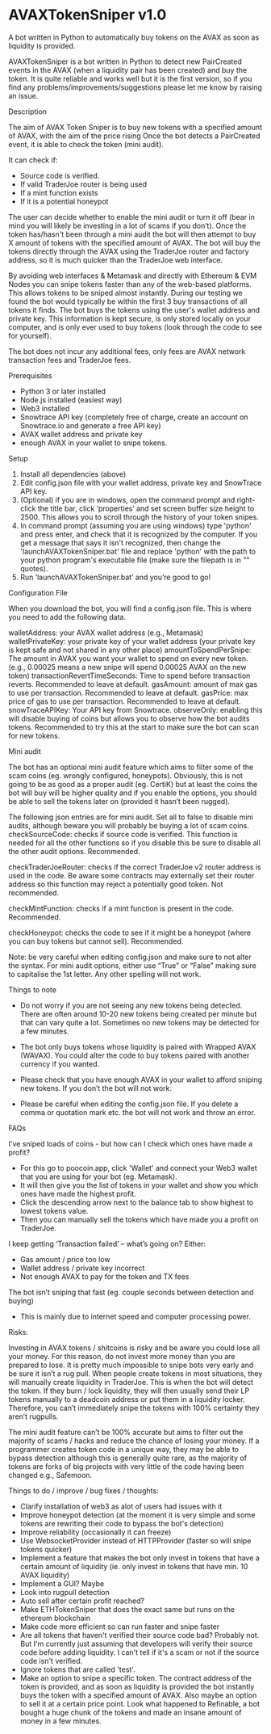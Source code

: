 # AVAXTokenSniper v1.0

A bot written in Python to automatically buy tokens on the AVAX as soon as liquidity is provided.

AVAXTokenSniper is a bot written in Python to detect new PairCreated events in the AVAX (when a liquidity pair has been created) and buy the token. It is quite reliable and works well but it is the first version, so if you find any problems/improvements/suggestions please let me know by raising an issue.

Description

The aim of AVAX Token Sniper is to buy new tokens with a specified amount of AVAX, with the aim of the price rising Once the bot detects a PairCreated event, it is able to check the token (mini audit).

It can check if:

- Source code is verified.
- If valid TraderJoe router is being used
- If a mint function exists
- If it is a potential honeypot

The user can decide whether to enable the mini audit or turn it off (bear in mind you will likely be investing in a lot of scams if you don’t).
Once the token has/hasn't been through a mini audit the bot will then attempt to buy X amount of tokens with the specified amount of AVAX.
The bot will buy the tokens directly through the AVAX using the TraderJoe router and factory address, so it is much quicker than the TraderJoe web interface.

By avoiding web interfaces & Metamask and directly with Ethereum & EVM Nodes you can snipe tokens faster than any of the web-based platforms. This allows tokens to be sniped almost instantly. During our testing we found the bot would typically be within the first 3 buy transactions of all tokens it finds.
The bot buys the tokens using the user's wallet address and private key. This information is kept secure, is only stored locally on your computer, and is only ever used to buy tokens (look through the code to see for yourself).

The bot does not incur any additional fees, only fees are AVAX network transaction fees and TraderJoe fees.

Prerequisites

- Python 3 or later installed
- Node.js installed (easiest way)
- Web3 installed
- Snowtrace API key (completely free of charge, create an account on Snowtrace.io and generate a free API key)
- AVAX wallet address and private key
- enough AVAX in your wallet to snipe tokens.

Setup

1. Install all dependencies (above)
2. Edit config.json file with your wallet address, private key and SnowTrace API key.
3. (Optional) if you are in windows, open the command prompt and right-click the title bar, click ‘properties’ and set screen buffer size height to 2500. This allows you to scroll through the history of your token snipes.
4. In command prompt (assuming you are using windows) type 'python' and press enter, and check that it is recognized by the computer. If you get a message that says it isn't recognized, then change the 'launchAVAXTokenSniper.bat' file and replace 'python' with the path to your python program's executable file (make sure the filepath is in "" quotes).
5. Run ‘launchAVAXTokenSniper.bat’ and you’re good to go!

Configuration File

When you download the bot, you will find a config.json file. This is where you need to add the following data.

walletAddress: your AVAX wallet address (e.g., Metamask)
walletPrivateKey: your private key of your wallet address (your private key is kept safe and not shared in any other place)
amountToSpendPerSnipe: The amount in AVAX you want your wallet to spend on every new token. (e.g., 0.00025 means a new snipe will spend 0.00025 AVAX on the new token)
transactionRevertTimeSeconds: Time to spend before transaction reverts. Recommended to leave at default.
gasAmount: amount of max gas to use per transaction. Recommended to leave at default.
gasPrice: max price of gas to use per transaction. Recommended to leave at default.
snowTraceAPIKey: Your API key from Snowtrace.
observeOnly: enabling this will disable buying of coins but allows you to observe how the bot audits tokens. Recommended to try this at the start to make sure the bot can scan for new tokens.

Mini audit

The bot has an optional mini audit feature which aims to filter some of the scam coins (eg. wrongly configured, honeypots). Obviously, this is not going to be as good as a proper audit (eg. CertiK) but at least the coins the bot will buy will be higher quality and if you enable the options, you should be able to sell the tokens later on (provided it hasn’t been rugged).

The following json entries are for mini audit. Set all to false to disable mini audits, although beware you will probably be buying a lot of scam coins.
checkSourceCode: checks if source code is verified. This function is needed for all the other functions so if you disable this be sure to disable all the other audit options. Recommended.

checkTraderJoeRouter: checks if the correct TraderJoe v2 router address is used in the code. Be aware some contracts may externally set their router address so this function may reject a potentially good token. Not recommended.

checkMintFunction: checks if a mint function is present in the code. Recommended.

checkHoneypot: checks the code to see if it might be a honeypot (where you can buy tokens but cannot sell). Recommended.

Note: be very careful when editing config.json and make sure to not alter the syntax. For mini audit options, either use “True” or “False” making sure to capitalise the 1st letter. Any other spelling will not work.

Things to note

- Do not worry if you are not seeing any new tokens being detected. There are often around 10-20 new tokens being created per minute but that can vary quite a lot. Sometimes no new tokens may be detected for a few minutes.

- The bot only buys tokens whose liquidity is paired with Wrapped AVAX (WAVAX). You could alter the code to buy tokens paired with another currency if you wanted.

- Please check that you have enough AVAX in your wallet to afford sniping new tokens. If you don’t the bot will not work.
- Please be careful when editing the config.json file. If you delete a comma or quotation mark etc. the bot will not work and throw an error.

FAQs

I've sniped loads of coins - but how can I check which ones have made a profit?

- For this go to poocoin.app, click 'Wallet' and connect your Web3 wallet that you are using for your bot (eg. Metamask).
- It will then give you the list of tokens in your wallet and show you which ones have made the highest profit.
- Click the descending arrow next to the balance tab to show highest to lowest tokens value.
- Then you can manually sell the tokens which have made you a profit on TraderJoe.

I keep getting ‘Transaction failed’ – what’s going on?
Either:

- Gas amount / price too low
- Wallet address / private key incorrect
- Not enough AVAX to pay for the token and TX fees

The bot isn’t sniping that fast (eg. couple seconds between detection and buying)

- This is mainly due to internet speed and computer processing power.

Risks:

Investing in AVAX tokens / shitcoins is risky and be aware you could lose all your money. For this reason, do not invest more money than you are prepared to lose.
It is pretty much impossible to snipe bots very early and be sure it isn’t a rug pull. When people create tokens in most situations, they will manually create liquidity in TraderJoe. This is when the bot will detect the token. If they burn / lock liquidity, they will then usually send their LP tokens manually to a deadcoin address or put them in a liquidity locker. Therefore, you can’t immediately snipe the tokens with 100% certainty they aren’t rugpulls.

The mini audit feature can’t be 100% accurate but aims to filter out the majority of scams / hacks and reduce the chance of losing your money.
If a programmer creates token code in a unique way, they may be able to bypass detection although this is generally quite rare, as the majority of tokens are forks of big projects with very little of the code having been changed e.g., Safemoon.

Things to do / improve / bug fixes / thoughts:

- Clarify installation of web3 as alot of users had issues with it
- Improve honeypot detection (at the moment it is very simple and some tokens are rewriting their code to bypass the bot's detection)
- Improve reliability (occasionally it can freeze)
- Use WebsocketProvider instead of HTTPProvider (faster so will snipe tokens quicker)
- Implement a feature that makes the bot only invest in tokens that have a certain amount of liquidity (ie. only invest in tokens that have min. 10 AVAX liquidity)
- Implement a GUI? Maybe
- Look into rugpull detection
- Auto sell after certain profit reached?
- Make ETHTokenSniper that does the exact same but runs on the ethereum blockchain
- Make code more efficient so can run faster and snipe faster
- Are all tokens that haven't verified their source code bad? Probably not. But I'm currently just assuming that developers will verify their source code before adding liquidity. I can't tell if it's a scam or not if the source code isn't verified.
- Ignore tokens that are called 'test'.
- Make an option to snipe a specific token. The contract address of the token is provided, and as soon as liquidity is provided the bot instantly buys the token with a specified amount of AVAX. Also maybe an option to sell it at a certain price point. Look what happened to Refinable, a bot bought a huge chunk of the tokens and made an insane amount of money in a few minutes.
